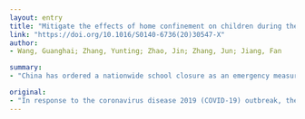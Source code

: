 ```yaml
---
layout: entry
title: "Mitigate the effects of home confinement on children during the COVID-19 outbreak"
link: "https://doi.org/10.1016/S0140-6736(20)30547-X"
author:
- Wang, Guanghai; Zhang, Yunting; Zhao, Jin; Zhang, Jun; Jiang, Fan

summary:
- "China has ordered a nationwide school closure as an emergency measure to prevent spreading of the coronavirus disease 2019 (COVID-19) outbreak. More than 220 million children and adolescents are confined to their homes, according to the Ministry of Education. Massive efforts are being made by schools and teachers at all levels to create online courses and deliver them through TV broadcasts and the internet in record time."

original:
- "In response to the coronavirus disease 2019 (COVID-19) outbreak, the Chinese Government has ordered a nationwide school closure as an emergency measure to prevent spreading of the infection. Public activities are discouraged. The Ministry of Education estimates that more than 220 million children and adolescents are confined to their homes; this includes 180 million primary and secondary students and 47 million preschool children).1 Thanks to the strong administrative system in China, the emergency home schooling plan has been rigorously implemented.2 Massive efforts are being made by schools and teachers at all levels to create online courses and deliver them through TV broadcasts and the internet in record time. The new virtual semester has just started in many parts of the country, and various courses are offered online in a well organised manner. These actions are helping to alleviate many parents' concerns about their children's educational attainment by ensuring that school learning is largely undisrupted. Although these measures and efforts are highly commendable and necessary, there are reasons to be concerned because prolonged school closure and home confinement during a disease outbreak might have negative effects on children's physical and mental health.3 , 4 Evidence suggests that when children are out of school (eg, weekends and summer holidays), they are physically less active, have much longer screen time, irregular sleep patterns, and less favourable diets, resulting in weight gain and a loss of cardiorespiratory fitness.3 , 5 Such negative effects on health are likely to be much worse when children are confined to their homes without outdoor activities and interaction with same aged friends during the outbreak."
---
```


